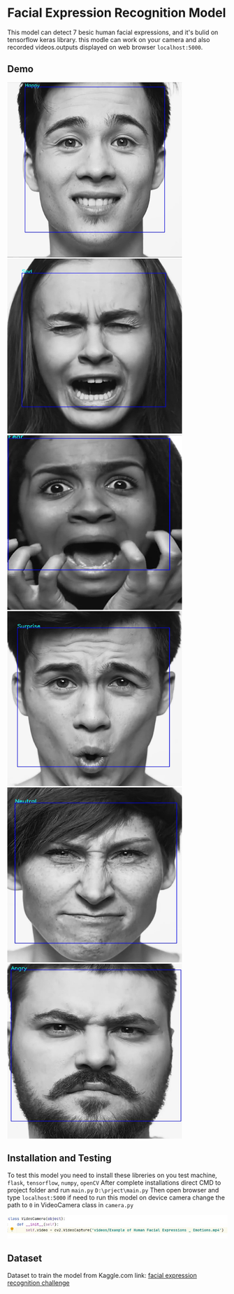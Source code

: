 # Facial Expression Recognition Model

This model can detect 7 besic human facial expressions, and it's bulid on tensorflow keras library. this modle can work on your camera and also recorded 
videos.outputs displayed on web browser `localhost:5000`.


## Demo
<img src="demo/Screenshot 2020-12-02 134126.jpg" width=400px height=400px>   <img src="demo/Screenshot 2020-12-02 134307.jpg" width=400px height=400px>
<img src="demo/Screenshot 2020-12-02 134335.jpg" width=400px height=400px>   <img src="demo/Screenshot 2020-12-02 134408.jpg" width=400px height=400px>
<img src="demo/Screenshot 2020-12-02 134429.jpg" width=400px height=400px>   <img src="demo/Screenshot 2020-12-02 134553.jpg" width=400px height=400px>


## Installation and Testing

To test this model you need to install these libreries on you test machine,
`flask`, `tensorflow`, `numpy`, `openCV`
After complete installations direct CMD to project folder and run `main.py`
`D:\prject\main.py`
Then open browser and type `localhost:5000`
if need to run this model on device camera change the path to `0` in VideoCamera class in `camera.py`

<img src="demo/Screenshot 2020-12-02 160833.jpg">

## Dataset
Dataset to train the model from Kaggle.com
link: [facial expression recognition challenge](https://www.kaggle.com/c/challenges-in-representation-learning-facial-expression-recognition-challenge/rules)


